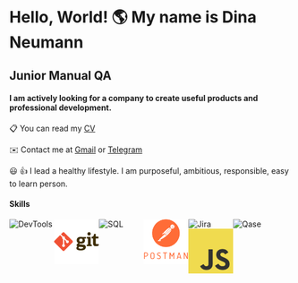 # Hello, World! :earth_americas: My name is Dina Neumann

## Junior Manual QA

#### I am actively looking for a company to create useful products and professional development.

:clipboard: You can read my [CV](https://samara.hh.ru/applicant/resumes/view?resume=8208d3ffff0d72ba290039ed1f6f7730715148)

:envelope: Contact me at [Gmail](http://neumannidd@gmail.com/) or [Telegram](https://t.me/dina_neumann)  

:smiley: :+1: I lead a healthy lifestyle. I am purposeful, ambitious, responsible, easy to learn person.

#### Skills

<img align="left" alt="DevTools" width="80px" src="https://encrypted-tbn0.gstatic.com/images?q=tbn:ANd9GcTWhvSo-G7aqN03tD4KigMOQSJPHh2DuZZCQA&s" title="DevTools" />

<img align="left" alt="Git" width="80px" src="https://raw.githubusercontent.com/github/explore/80688e429a7d4ef2fca1e82350fe8e3517d3494d/topics/git/git.png" title="Git" />

<img align="left" alt="SQL" width="80px" src="https://encrypted-tbn0.gstatic.com/images?q=tbn:ANd9GcQUAbQJ1smNrIvvMazOCFGA3d2T7aqawCi19Q&s" title="SQL" />

<img align="left" alt="Postman" width="80px" src="https://raw.githubusercontent.com/github/explore/08fb5e541701424029515300b5b1e66aa2fbd68a/topics/postman/postman.png" title="Postman" />

<img align="left" alt="Jira" width="80px" src="https://besthard.ru/wa-data/public/shop/products/00/31/293100/images/48878/48878.750x0.png" title="Jira" />

<img align="left" alt="Qase" width="80px" src="https://media.licdn.com/dms/image/D4D0BAQHe8aNTUPt3TA/company-logo_200_200/0/1689265711152/qaseio_logo?e=2147483647&v=beta&t=ewIT3bcLwCVmjTgRIxjZ_w8mPGI45H-FpX8ITcdkerI" title="Qase" />

<img align="left" alt="JavaScript" width="80px" src="https://raw.githubusercontent.com/github/explore/80688e429a7d4ef2fca1e82350fe8e3517d3494d/topics/javascript/javascript.png" title="JavaScript" />
